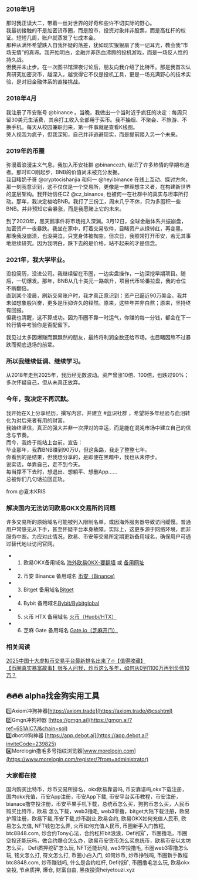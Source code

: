 ### 2018年1月  
那时我正读大二，带着一丝对世界的好奇和些许不切实际的野心。  
我最初接触的不是加密货币圈，而是股市，投资对象并非股票，而是高杠杆的权证。短短几周，账户就蒸发了七成本金。  
那种从满怀希望跌入自我怀疑的落差，犹如现实狠狠扇了我一记耳光，教会我“市场无情”的真谛。我开始明白，金融并非热血沸腾的投机游戏，而是一场反人性的持久战。  
但我并未止步。在一次图书馆深夜讨论后，朋友向我介绍了比特币。那是我首次认真研究加密货币，越深入，越觉得它不仅是投机工具，更是一场充满野心的技术实验，是对旧金融体系的直接挑战。  

### 2018年4月  
我注册了币安账号 @binance 。当晚，我做出一个当时近乎疯狂的决定：每周只留30美元生活费，其余打工收入全部用于买币。我不抽烟、不聚会、不旅游、不换手机。每天从校园兼职归来，第一件事就是查看K线图。  
旁人视我为疯子，但我深知，自己并非逃避现实，而是提前踏入另一个未来。  

### 2019年的币圈  
弥漫着浪漫主义气息。我加入币安社群 @binancezh, 结识了许多热情的早期布道者。那时IEO刚起步，BNB的价值尚未被充分发掘。  
我目睹奶子哥 @cryptocishanjia 和何一 @heyibinance 在线上互动、探讨方向，那一刻我意识到，这不仅仅是一个交易所，更像是一群理想主义者，在构建新世界的底层架构。我开始信任CZ @cz_binance, 也被何一在社群中的真实与坦率所打动。那年，我决定梭哈BNB。我打了三份工，周末几乎不休，只为多囤积一些BNB。并非预知它会暴涨，而是我愿赌上它的未来。  

到了2020年，黑天鹅事件将市场拖入深渊。3月12日，全球金融体系共振崩盘，加密资产一夜暴跌。我坐在家中，盯着交易软件，目睹资产从绿转红，再变黑。  
那晚我没崩溃，也没哭泣，只觉身体被掏空。但次日，我照常打开币安，若无其事地继续研究。因为我明白，跌下去的是价格，站不起来的才是信念。  

### 2021年，我大学毕业。  
没投简历，没进公司。我继续留在币圈，一边实盘操作，一边深挖早期项目。随后，一切爆发。那年，BNB从几十美元一路飙升，项目代币轮番拉盘，我的仓位不断翻倍。  
直到某个凌晨，刷新交易账户时，我才真正意识到：资产已逼近90万美金。我并未如想象般兴奋，更多是压抑许久的释然。原来，这些年并非白熬；原来，坚持终有回报。  
但我也清醒，这不算成功。因为币圈不靠一时运气，你赚的每一分钱，都会在下一轮行情中考验你是否配留下。  

我见过太多因爆赚而飘飘然的朋友，最终将利润全数还给市场。也目睹因熬不过暴跌而彻底退场的前辈。  

### 所以我继续低调、继续学习。  
从2018年走到2025年，我历经无数波动。资产曾涨10倍、100倍，也跌过90%；多次怀疑自己，但从未真正放弃。  

### 今年，我决定不再沉默。  
我开始在X上分享经历，撰写内容，并建立 #蓝识社群 ，希望将多年经验与血泪转化为对后来者有用的财富。  
我始终坚信，真正的强大并非一次押对的幸运，而是能在混沌市场中建立自己的信念与节奏。  
而今，我终于能站上台前，宣告：  
毕业那年，我靠BNB赚到90万U，但这条路，我走了整整七年。  
你看到的是结果，但我想分享的，是即便在黑暗中，我也从未停步。  
说实话，单靠自己，走不到今天。  
每当撑不下去时，想退出、想躺平、想删App……  
总被你们几句话拉回正轨。  

from @夏木KRIS  

### 解决国内无法访问欧易OKX交易所的问题  
许多交易所的原始域名可能被列入限制名单，或因海外服务器导致访问缓慢。普通用户常感无从下手，甚至怀疑平台本身故障。实际上，这更多源于网络环境，而非服务中断。为应对此情况，欧易、币安等交易所定期更新备用域名，确保用户可通过替代地址访问官网。  

- 1. 欧易OKX备用域名 [海外欧易OKX-要翻墙](https://www.okx.com/zh-hans/join/18639032) 或 [备用网址](https://www.chouyi.world/zh-hans/join/18639032)  
- 2. 币安 Binance 备用域名 [币安（Binance)](https://accounts.binance.com/zh-CN/register?ref=36457687)  
- 3. Bitget 备用域名[Bitget](https://www.bitget.com/zh-CN/referral/register?from=referral&clacCode=VRNEYUTR)  
- 4. Bybit 备用域名[Bybit/Bybitglobal](https://www.bybitglobal.com/zh-MY/invite/?ref=VMKORMM)  
- 5. 火币 HTX 备用域名 [火币（Huobi/HTX）](https://www.htx.com/invite/zh-cn/1f?invite_code=whf45223)  
- 6. 芝麻 Gate 备用域名 [Gate.io（芝麻开门）](https://www.gate.io/zh/signup?ref_type=103&ref=A1ERAQ)  

### 相关阅读  
[2025中国十大虚拟币交易平台最新排名出来了🔥【值得收藏】](https://btc8848.com/top-10-exchanges/)  
[【币圈真实暴富故事】很多人问我，炒币这么多年，如何从0到1100万再到负债10万？](https://heiyetouzi.xyz/biquanstory001/)  

## 🔥🔥🔥 alpha找金狗实用工具  
1️⃣Axiom冲狗神器[https://axiom.trade](https://axiom.trade/@csshtml)  
2️⃣Gmgn冲狗神器 [https://gmgn.ai](https://gmgn.ai/?ref=6S1AIC7J&chain=sol)  
3️⃣dbot冲狗神器 [https://app.debot.ai](https://app.debot.ai?inviteCode=239825)  
4️⃣Morelogin撸毛多号指纹浏览器[www.morelogin.com](https://www.morelogin.com/register/?from=administrator)  

### 大家都在搜  
国内购买比特币，炒币交易所排名，okx欧易靠谱吗, 币安靠谱吗,okx下载注册，国内okx充值，币安App注册，币安App下载, 币安平台买币教程，币安注册，bianace撸空投注册，币安苹果手机下载，总统币怎么买，狗狗币怎么买，人民币购买比特币，欧易 怎么下载，web3撸毛, web3零撸，bitget大陆下载注册，欧易护照注册，欧易下载,币安下载,炒币副业,欧易合约, 欧易OKX如何充值人民币, 欧易怎么充值, NFT钱包怎么弄, 火币如何充值人民币, 币圈新手入门教程, btc8848.com, 炒合约Tony心法，合约杠杆bit浪浪，Defi挖矿，币圈撸毛，币圈空投还能玩吗，做合约爆仓怎么办，欧易币安货币怎么买总统币，欧易币安以太坊怎么买， Defi质押挖矿怎么玩, NFT还能玩吗, we3空投撸毛, 币圈web3零撸怎么玩, 铭文怎么打, 符文怎么打, 币圈小白入门, 如何炒币, 炒币挣钱吗, 币圈新手教程btc8848.com, 炒币赚钱吗, 什么是合约杠杆, Defi挖矿, 币圈撸毛怎么玩, 欧易okx空投, 节点质押, 爆仓, 财富自由, 黑夜投资heiyetouzi.xyz